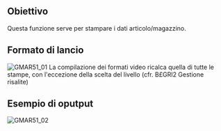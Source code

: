 ## Obiettivo
Questa funzione serve per stampare i dati articolo/magazzino.

## Formato di lancio
![GMAR51_01](http://localhost:3000/immagini/MBDOC_OGG-P_GMAR51/GMAR51_01.png)
La compilazione dei formati video ricalca quella di tutte le stampe, con l'eccezione della scelta del livello (cfr. B£GRI2 Gestione risalite)

## Esempio di oputput
![GMAR51_02](http://localhost:3000/immagini/MBDOC_OGG-P_GMAR51/GMAR51_02.png)